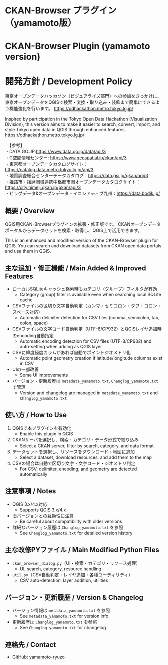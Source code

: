 

# CKAN-Browser プラグイン（yamamoto版）
# CKAN-Browser Plugin (yamamoto version)


# 開発方針 / Development Policy
東京オープンデータハッカソン（ビジュアライズ部門）への参加をきっかけに、東京オープンデータをQGISで検索・変換・取り込み・装飾まで簡単にできるよう機能強化を行います。
https://odhackathon.metro.tokyo.lg.jp/

Inspired by participation in the Tokyo Open Data Hackathon (Visualization Division), this version aims to make it easier to search, convert, import, and style Tokyo open data in QGIS through enhanced features.
https://odhackathon.metro.tokyo.lg.jp/

　【参考】  
・DATA GO.JP:https://www.data.go.jp/data/api/3  
・G空間情報センター: https://www.geospatial.jp/ckan/api/3  
・東京都オープンデータカタログサイト：https://catalog.data.metro.tokyo.lg.jp/api/3  
・地質調査総合センターデータカタログ：https://data.gsj.jp/gkan/api/3  
・姫路市・播磨圏域連携中枢都市圏オープンデータカタログサイト：https://city.himeji.gkan.jp/gkan/api/3  
・ビッグデータ&オープンデータ・イニシアティブ九州：https://data.bodik.jp/  

## 概要 / Overview
QGIS用CKAN-Browserプラグインの拡張・修正版です。
CKANオープンデータポータルからデータセットを検索・取得し、QGIS上で活用できます。

This is an enhanced and modified version of the CKAN-Browser plugin for QGIS.
You can search and download datasets from CKAN open data portals and use them in QGIS.


## 主な追加・修正機能 / Main Added & Improved Features
- ローカルSQLiteキャッシュ検索時もカテゴリ（グループ）フィルタが有効
    - Category (group) filter is available even when searching local SQLite cache
- CSVファイルの区切り文字自動判定（カンマ・セミコロン・タブ・コロン・スペース対応）
    - Automatic delimiter detection for CSV files (comma, semicolon, tab, colon, space)
- CSVファイルの文字コード自動判定（UTF-8/CP932）とQGISレイヤ追加時のencoding自動指定
    - Automatic encoding detection for CSV files (UTF-8/CP932) and auto-setting when adding as QGIS layer
- CSVに緯度経度カラムがあれば自動でポイントジオメトリ化
    - Automatic point geometry creation if latitude/longitude columns exist in CSV
- UIの一部改善
    - Some UI improvements
- バージョン・更新履歴は `metadata_yamamoto.txt`, `Changlog_yamamoto.txt` で管理
    - Version and changelog are managed in `metadata_yamamoto.txt` and `Changlog_yamamoto.txt`


## 使い方 / How to Use
1. QGISで本プラグインを有効化
    - Enable this plugin in QGIS
2. CKANサーバを選択し、検索・カテゴリ・データ形式で絞り込み
    - Select a CKAN server, filter by search, category, and data format
3. データセットを選択し、リソースをダウンロード・地図に追加
    - Select a dataset, download resources, and add them to the map
4. CSVの場合は自動で区切り文字・文字コード・ジオメトリ判定
    - For CSV, delimiter, encoding, and geometry are detected automatically


## 注意事項 / Notes
- QGIS 3.x/4.x対応
    - Supports QGIS 3.x/4.x
- 旧バージョンとの互換性に注意
    - Be careful about compatibility with older versions
- 詳細なバージョン履歴は `Changlog_yamamoto.txt` を参照
    - See `Changlog_yamamoto.txt` for detailed version history


## 主な改修PYファイル / Main Modified Python Files
- `ckan_browser_dialog.py`（UI・検索・カテゴリ・リソース処理）
    - UI, search, category, resource handling
- `util.py`（CSV自動判定・レイヤ追加・各種ユーティリティ）
    - CSV auto-detection, layer addition, utilities


## バージョン・更新履歴 / Version & Changelog
- バージョン情報は `metadata_yamamoto.txt` を参照
    - See `metadata_yamamoto.txt` for version info
- 更新履歴は `Changlog_yamamoto.txt` を参照
    - See `Changlog_yamamoto.txt` for changelog


## 連絡先 / Contact
- GitHub: [yamamoto-ryuzo](https://github.com/yamamoto-ryuzo)



